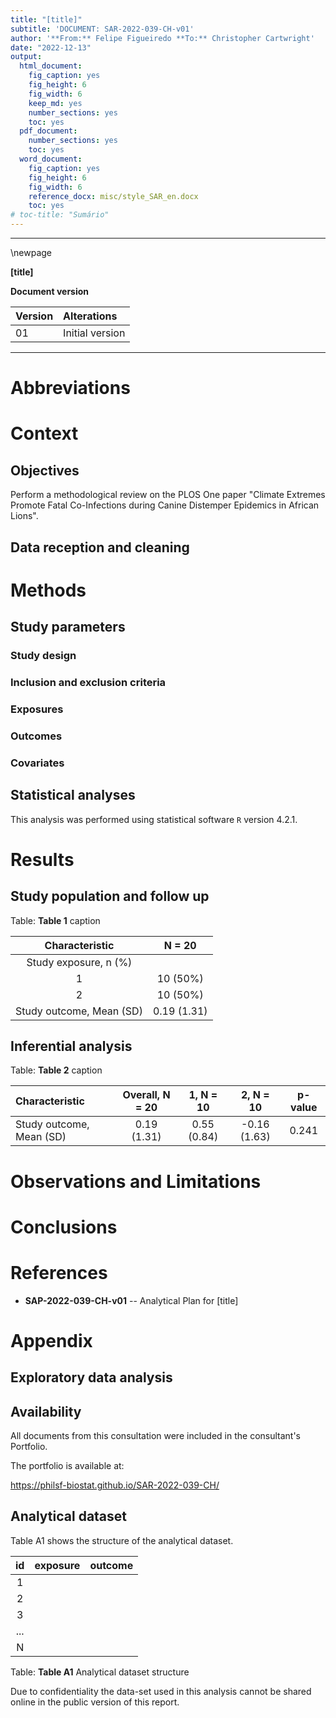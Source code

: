 ```yaml
---
title: "[title]"
subtitle: 'DOCUMENT: SAR-2022-039-CH-v01'
author: '**From:** Felipe Figueiredo **To:** Christopher Cartwright'
date: "2022-12-13"
output:
  html_document:
    fig_caption: yes
    fig_height: 6
    fig_width: 6
    keep_md: yes
    number_sections: yes
    toc: yes
  pdf_document:
    number_sections: yes
    toc: yes
  word_document:
    fig_caption: yes
    fig_height: 6
    fig_width: 6
    reference_docx: misc/style_SAR_en.docx
    toc: yes
# toc-title: "Sumário"
---
```




---

\newpage

**[title]**

**Document version**


|Version |Alterations     |
|:-------|:---------------|
|01      |Initial version |



---

# Abbreviations

# Context

## Objectives

Perform a methodological review on the PLOS One paper
"Climate Extremes Promote Fatal Co-Infections during Canine Distemper Epidemics in African Lions".

## Data reception and cleaning

# Methods

## Study parameters

### Study design

### Inclusion and exclusion criteria

### Exposures

### Outcomes

### Covariates

## Statistical analyses

This analysis was performed using statistical software `R` version 4.2.1.

# Results

## Study population and follow up


Table: **Table 1** caption

|    **Characteristic**    | **N = 20**  |
|:------------------------:|:-----------:|
|  Study exposure, n (%)   |             |
|            1             |  10 (50%)   |
|            2             |  10 (50%)   |
| Study outcome, Mean (SD) | 0.19 (1.31) |



## Inferential analysis


Table: **Table 2** caption

|**Characteristic**       | **Overall**, N = 20 | **1**, N = 10 | **2**, N = 10 | **p-value** |
|:------------------------|:-------------------:|:-------------:|:-------------:|:-----------:|
|Study outcome, Mean (SD) |     0.19 (1.31)     |  0.55 (0.84)  | -0.16 (1.63)  |    0.241    |

# Observations and Limitations

# Conclusions

# References

- **SAP-2022-039-CH-v01** -- Analytical Plan for [title]

# Appendix

## Exploratory data analysis



## Availability

All documents from this consultation were included in the consultant's Portfolio.

<!-- The client has requested that this analysis be kept confidential until a future date, determined by the client. -->
<!-- All documents from this consultation are therefore not published online and only the title and year of the analysis will be included in the consultant's Portfolio. -->
<!-- After the agreed date is reached, the documents will be released. -->

<!-- The client has requested that this analysis be kept confidential. -->
<!-- All documents from this consultation are therefore not published online and only the title and year of the analysis will be included in the consultant's Portfolio. -->

The portfolio is available at:

<https://philsf-biostat.github.io/SAR-2022-039-CH/>

## Analytical dataset

Table A1 shows the structure of the analytical dataset.


| id  | exposure | outcome |
|:---:|:--------:|:-------:|
|  1  |          |         |
|  2  |          |         |
|  3  |          |         |
| ... |          |         |
|  N  |          |         |

Table: **Table A1** Analytical dataset structure

Due to confidentiality the data-set used in this analysis cannot be shared online in the public version of this report.
